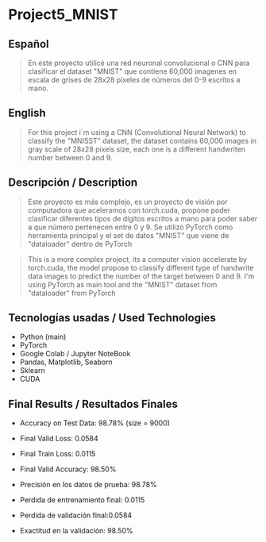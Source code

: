 # Project5_MNIST
## Español
> En este proyecto utilicé una red neuronal convolucional o CNN para clasificar el dataset "MNIST" que contiene 60,000 imagenes en escala de grises de 28x28 píxeles de números del 0-9 escritos a mano.

## English
> For this project i´m using a CNN (Convolutional Neural Network) to classify the "MNISST" dataset, the dataset contains 60,000 images in gray scale of 28x28 pixels size, each one is a different handwriten number between 0 and 9.

## Descripción / Description
> Este proyecto es más complejo, es un proyecto de visión por computadora que aceleramos con torch.cuda, propone poder clasificar diferentes tipos de dígitos escritos a mano para poder saber a que número pertenecen entre 0 y 9. Se utilizó PyTorch como herramienta principal y el set de datos "MNIST" que viene de "dataloader" dentro de PyTorch

> This is a more complex project, its a computer vision accelerate by torch.cuda, the model propose to classify different type of handwrite data images to predict the number of the target between 0 and 9. I'm using PyTorch as main tool and the "MNIST" dataset from "dataloader" from PyTorch

## Tecnologías usadas / Used Technologies
- Python (main)
- PyTorch
- Google Colab / Jupyter NoteBook
- Pandas, Matplotlib, Seaborn
- Sklearn
- CUDA

## Final Results / Resultados Finales
- Accuracy on Test Data: 98.78% (size = 9000)
- Final Valid Loss: 0.0584
- Final Train Loss: 0.0115
- Final Valid Accuracy: 98.50%

- Precisión en los datos de prueba: 98.78%
- Perdida de entrenamiento final: 0.0115
- Perdida de validación final:0.0584
- Exactitud en la validación: 98.50%

